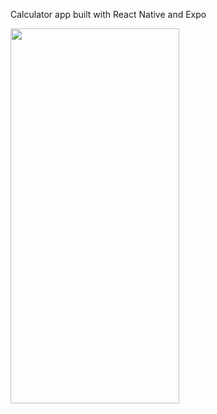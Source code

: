 Calculator app built with React Native and Expo

 <img src="https://user-images.githubusercontent.com/77676047/148226155-0a6f533a-d7e0-420d-9be3-a71ec5750649.jpg" width = '270' height = '600'/>

